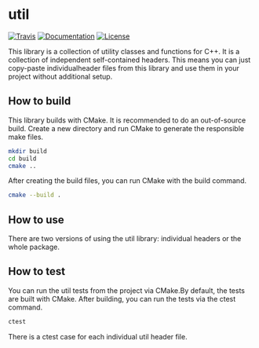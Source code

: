 # util

[![Travis](https://travis-ci.com/sourcechris/util.svg?branch=master)](https://travis-ci.com/sourcechris/util)
[![Documentation](http://readthedocs.org/projects/utilsourcechris/badge/?version=latest)](https://utilsourcechris.readthedocs.io/en/latest/?badge=latest)
[![License](https://img.shields.io/badge/license-MIT-blue.svg)](https://raw.githubusercontent.com/sourcechris/util/master/LICENSE.MIT)

This  library is a collection of utility classes and functions for C++. It is a collection of independent self-contained headers. This means you can just copy-paste individualheader files from this library and use them in your project without additional setup.

## How to build

This library builds with CMake. It is recommended to do an out-of-source build. Create a new directory and run CMake to 
generate the responsible make files.

```sh
mkdir build
cd build
cmake ..
```

After creating the build files, you can run CMake with the build command.

```sh
cmake --build .
```

## How to use

There are two versions of using the util library: individual headers or the whole package.

## How to test

You can run the util tests from the project via CMake.By default, the tests are built with CMake. After building, you 
can run the tests via the ctest command.

```sh
ctest
```

There is a ctest case for each individual util header file.

